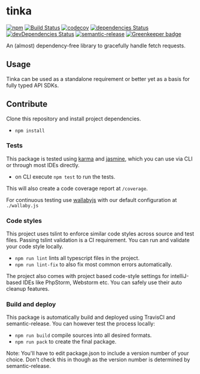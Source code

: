 # tinka

[![npm](https://img.shields.io/npm/v/@crazyfactory/tinka.svg)](http://www.npmjs.com/package/@crazyfactory/tinka)
[![Build Status](https://travis-ci.org/crazyfactory/tinka.svg?branch=master)](https://travis-ci.org/crazyfactory/tinka)
[![codecov](https://codecov.io/gh/crazyfactory/tinka/branch/master/graph/badge.svg)](https://codecov.io/gh/crazyfactory/tinka)
[![dependencies Status](https://david-dm.org/crazyfactory/tinka/status.svg)](https://david-dm.org/crazyfactory/tinka)
[![devDependencies Status](https://david-dm.org/crazyfactory/tinka/dev-status.svg)](https://david-dm.org/crazyfactory/tinka?type=dev)
[![semantic-release](https://img.shields.io/badge/%20%20%F0%9F%93%A6%F0%9F%9A%80-semantic--release-e10079.svg)](https://github.com/semantic-release/semantic-release)
[![Greenkeeper badge](https://badges.greenkeeper.io/crazyfactory/tinka.svg)](https://greenkeeper.io/)

An (almost) dependency-free library to gracefully handle fetch requests.

## Usage

Tinka can be used as a standalone requirement or better yet as a basis for fully typed API SDKs.

## Contribute

Clone this repository and install project dependencies.
- `npm install`

### Tests

This package is tested using [karma](https://github.com/karma-runner/karma) and [jasmine](https://github.com/jasmine/jasmine), which you can use via CLI or through most IDEs directly. 
- on CLI execute `npm test` to run the tests.

This will also create a code coverage report at `/coverage`.

For continuous testing use [wallabyjs](wallabyjs.com) with our default configuration at `./wallaby.js`

### Code styles

This project uses tslint to enforce similar code styles across source and test files. Passing tslint validation is a CI requirement. You can run and validate your code style locally.

- `npm run lint` lints all typescript files in the project.
- `npm run lint-fix` to also fix most common errors automatically.

The project also comes with project based code-style settings for intelliJ-based IDEs like PhpStorm, Webstorm etc. You can safely use their auto cleanup features.

### Build and deploy

This package is automatically build and deployed using TravisCI and semantic-release. You can however test the process locally:

- `npm run build` compile sources into all desired formats.
- `npm run pack` to create the final package.

Note: You'll have to edit package.json to include a version number of your choice. Don't check this in though as the version number is determined by semantic-release.

